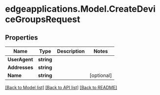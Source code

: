 # edgeapplications.Model.CreateDeviceGroupsRequest

## Properties

Name | Type | Description | Notes
------------ | ------------- | ------------- | -------------
**UserAgent** | **string** |  | 
**Addresses** | **string** |  | 
**Name** | **string** |  | [optional] 

[[Back to Model list]](../../README.md#documentation-for-models) [[Back to API list]](../../README.md#documentation-for-api-endpoints) [[Back to README]](../../README.md)

